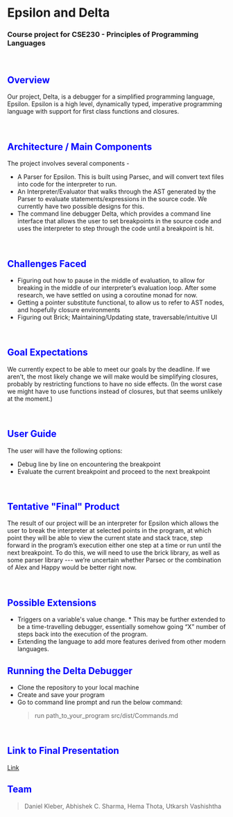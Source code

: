 # Epsilon and Delta
### Course project for **CSE230 - Principles of Programming Languages**

<br>

## <span style="color:blue"> Overview </span>
Our project, Delta, is a debugger for a simplified programming language, Epsilon. Epsilon is a high level, dynamically typed, imperative programming language with support for first class functions and closures.

<br>

## <span style="color:blue"> Architecture / Main Components </span>
The project involves several components -
- A Parser for Epsilon. This is built using Parsec, and will convert text files into code for the interpreter to run.  
- An Interpreter/Evaluator that walks through the AST generated by the Parser to evaluate statements/expressions in the source code. We currently have two possible designs for this.
- The command line debugger Delta, which provides a command line interface that allows the user to set breakpoints in the source code and uses the interpreter to step through the code until a breakpoint is hit. 

<br>

## <span style="color:blue"> Challenges Faced </span>
-  Figuring out how to pause in the middle of evaluation, to allow for breaking in the middle of our interpreter’s evaluation loop. After some research, we have settled on using a coroutine monad for now. 
- Getting a pointer substitute functional, to allow us to refer to AST nodes, and hopefully closure environments
- Figuring out Brick; Maintaining/Updating state, traversable/intuitive UI

<br>

## <span style="color:blue"> Goal Expectations </span>
We currently expect to be able to meet our goals by the deadline. If we aren’t, the most likely change we will make would be simplifying closures, probably by restricting functions to have no side effects. (In the worst case we might have to use functions instead of closures, but that seems unlikely at the moment.)

<br>

## <span style="color:blue"> User Guide </span>
The user will have the following options:
- Debug line by line on encountering the breakpoint
- Evaluate the current breakpoint and proceed to the next breakpoint

<br>

## <span style="color:blue"> Tentative "Final" Product </span>
The result of our project will be an interpreter for Epsilon which allows the user to break the interpreter at selected points in the program, at which point they will be able to view the current state and stack trace, step forward in the program’s execution either one step at a time or run until the next breakpoint. To do this, we will need to use the brick library, as well as some parser library --- we’re uncertain whether Parsec or the combination of Alex and Happy would be better right now.

<br>

## <span style="color:blue"> Possible Extensions </span>
* Triggers on a variable's value change.
\* This may be further extended to be a time-travelling debugger, essentially somehow going “X” number of steps back into the execution of the program.
* Extending the language to add more features derived from other modern languages.

## <span style="color:blue"> Running the Delta Debugger </span>
- Clone the repository to your local machine  
- Create and save your program 
- Go to command line prompt and run the below command:  
    > run path_to_your_program src/dist/Commands.md
<br>

## <span style="color:blue"> Link to Final Presentation </span>
[Link](https://docs.google.com/presentation/d/1GaS5k0vl4lbLw_hIbnbtbiWLZuSJG-iMQUWn43BOwI8/edit?usp=sharing)
<br>

## <span style="color:blue"> Team </span>
> Daniel Kleber,
> Abhishek C. Sharma,
> Hema Thota,
> Utkarsh Vashishtha
